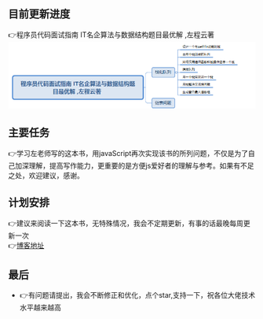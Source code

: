 <!--
 * @Descripttion: 🐉内容简要概述
 * @Author: xinxin
 * @Date: 2020-02-22 10:16:12
 * @LastEditTime: 2021-06-02 11:08:06
 -->
## 目前更新进度
👉程序员代码面试指南 IT名企算法与数据结构题目最优解 ,左程云著
![正在更新栈和队列的章节](img/suanfa.png)
## 主要任务
👉学习左老师写的这本书，用javaScript再次实现该书的所列问题，不仅是为了自己加深理解，提高写作能力，更重要的是方便js爱好者的理解与参考。如果有不足之处，欢迎建议，感谢。
## 计划安排
👉建议来阅读一下这本书，无特殊情况，我会不定期更新，有事的话最晚每周更新一次  
👉[博客地址](https://blog.csdn.net/xinpxxin/category_9702664.html)
## 最后
- 👉有问题请提出，我会不断修正和优化，点个star,支持一下，祝各位大佬技术水平越来越高
